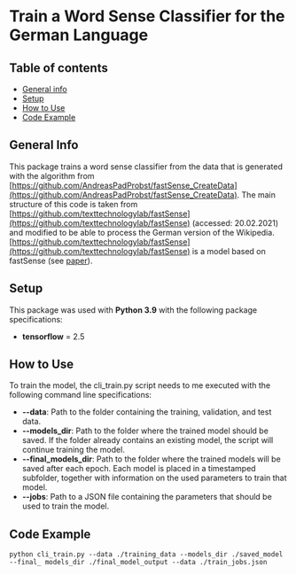 # Train a Word Sense Classifier for the German Language

## Table of contents
* [General info](#general-info)
* [Setup](#setup)
* [How to Use](#how-to-use)
* [Code Example](#code-example)


## General Info
This package trains a word sense classifier from the data that is generated with the algorithm from [https://github.com/AndreasPadProbst/fastSense_CreateData](https://github.com/AndreasPadProbst/fastSense_CreateData).
The main structure of this code is taken from [https://github.com/texttechnologylab/fastSense](https://github.com/texttechnologylab/fastSense) (accessed: 20.02.2021) and modified to be able to process
the German version of the Wikipedia. [https://github.com/texttechnologylab/fastSense](https://github.com/texttechnologylab/fastSense) is a model based on fastSense (see [paper](https://www.aclweb.org/anthology/L18-1168/)).

## Setup
This package was used with **Python 3.9** with the following package specifications:
* **tensorflow** = 2.5

## How to Use
To train the model, the cli_train.py script needs to me executed with the following command line specifications:

* **--data**: Path to the folder containing the training, validation, and test data.
* **--models_dir**: Path to the folder where the trained model should be saved. If the folder already contains an existing model, the script will continue training the model.
* **--final_models_dir**: Path to the folder where the trained models will be saved after each epoch. Each model is placed in a timestamped subfolder, together with information on the used parameters to train that model.
* **--jobs**: Path to a JSON file containing the parameters that should be used to train the model.

## Code Example
```
python cli_train.py --data ./training_data --models_dir ./saved_model --final_ models_dir ./final_model_output --data ./train_jobs.json
```

